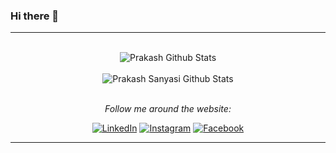 ### Hi there 👋

---

<div align="center">
</br>
<img align="center" src="https://github-readme-stats.vercel.app/api?username=ps-ruby&include_all_commits=true&count_private=true&show_icons=true&line_height=20&title_color=D93A7C&icon_color=F7D747&text_color=A9FEF7&bg_color=0,000000,141321" alt="Prakash Github Stats">
</br>
</br>

<img align="center" src="https://github-readme-stats.vercel.app/api/top-langs/?username=ps-ruby&theme=tokyonight&langs_count=6&layout=compact" alt="Prakash Sanyasi Github Stats">

</br>
</br>

<i>Follow me around the website:</i><br>

<a href="https://www.linkedin.com/in/noone619/" target="_blank"><img src="https://img.shields.io/badge/LinkedIn-%230077B5.svg?&style=flat-square&logo=linkedin&logoColor=white" alt="LinkedIn"></a>
<a href="https://www.instagram.com/p.sanyasi707/" target="_blank"><img src="https://img.shields.io/badge/Instagram-%23E4405F.svg?&style=flat-square&logo=instagram&logoColor=white" alt="Instagram"></a>
<a href="https://m.facebook.com/100035418403652/" target="_blank"><img src="https://img.shields.io/badge/Facebook-%231877F2.svg?&style=flat-square&logo=facebook&logoColor=white" alt="Facebook"></a>

</div>

---


<!--
**ps-ruby/ps-ruby** is a ✨ _special_ ✨ repository because its `README.md` (this file) appears on your GitHub profile.

Here are some ideas to get you started:

- 🔭 I’m currently working on ...
- 🌱 I’m currently learning ...
- 👯 I’m looking to collaborate on ...
- 🤔 I’m looking for help with ...
- 💬 Ask me about ...
- 📫 How to reach me: ...
- 😄 Pronouns: ...
- ⚡ Fun fact: ...
-->
